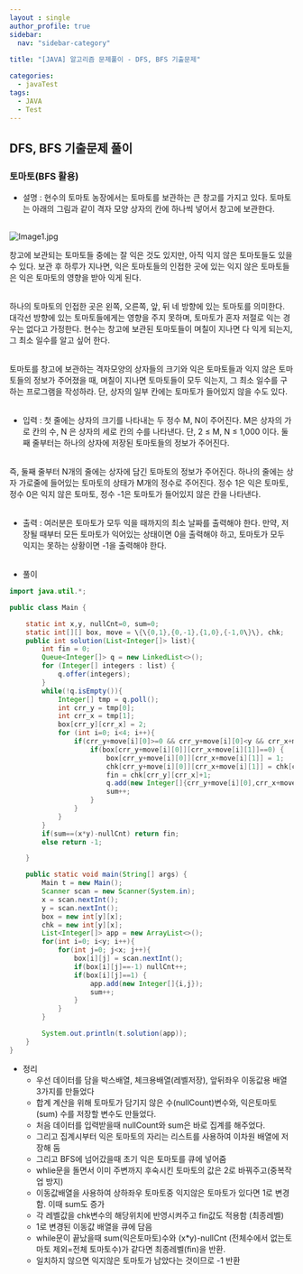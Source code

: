 ```yaml
---
layout : single
author_profile: true
sidebar: 
  nav: "sidebar-category"
  
title: "[JAVA] 알고리즘 문제풀이 - DFS, BFS 기출문제"

categories:
  - javaTest
tags:
  - JAVA
  - Test
---
```

	
## DFS, BFS 기출문제 풀이

### 토마토(BFS 활용)

- 설명 : 현수의 토마토 농장에서는 토마토를 보관하는 큰 창고를 가지고 있다. 토마토는 아래의 그림과 같이 격자 모양 상자의 칸에 하나씩 넣어서 창고에 보관한다.  <br><br>

![Image1.jpg](https://cote.inflearn.com/public/upload/a9d513f5a5.jpg)  

창고에 보관되는 토마토들 중에는 잘 익은 것도 있지만, 아직 익지 않은 토마토들도 있을 수 있다. 보관 후 하루가 지나면, 익은 토마토들의 인접한 곳에 있는 익지 않은 토마토들은 익은 토마토의 영향을 받아 익게 된다.<br><br>

하나의 토마토의 인접한 곳은 왼쪽, 오른쪽, 앞, 뒤 네 방향에 있는 토마토를 의미한다. 대각선 방향에 있는 토마토들에게는 영향을 주지 못하며, 토마토가 혼자 저절로 익는 경우는 없다고 가정한다. 현수는 창고에 보관된 토마토들이 며칠이 지나면 다 익게 되는지, 그 최소 일수를 알고 싶어 한다.<br><br>

토마토를 창고에 보관하는 격자모양의 상자들의 크기와 익은 토마토들과 익지 않은 토마토들의 정보가 주어졌을 때, 며칠이 지나면 토마토들이 모두 익는지, 그 최소 일수를 구하는 프로그램을 작성하라. 단, 상자의 일부 칸에는 토마토가 들어있지 않을 수도 있다. <br><br>

- 입력 : 첫 줄에는 상자의 크기를 나타내는 두 정수 M, N이 주어진다. M은 상자의 가로 칸의 수, N 은 상자의 세로 칸의 수를 나타낸다. 단, 2 ≤ M, N ≤ 1,000 이다. 둘째 줄부터는 하나의 상자에 저장된 토마토들의 정보가 주어진다.<br><br>

즉, 둘째 줄부터 N개의 줄에는 상자에 담긴 토마토의 정보가 주어진다. 하나의 줄에는 상자 가로줄에 들어있는 토마토의 상태가 M개의 정수로 주어진다. 정수 1은 익은 토마토, 정수 0은 익지 않은 토마토, 정수 -1은 토마토가 들어있지 않은 칸을 나타낸다.<br><br>

- 출력 : 여러분은 토마토가 모두 익을 때까지의 최소 날짜를 출력해야 한다. 만약, 저장될 때부터 모든 토마토가 익어있는 상태이면 0을 출력해야 하고, 토마토가 모두 익지는 못하는 상황이면 -1을 출력해야 한다.<br><br>


- 풀이

``` java
import java.util.*;

public class Main {

    static int x,y, nullCnt=0, sum=0;
    static int[][] box, move = \{\{0,1},{0,-1},{1,0},{-1,0\}\}, chk;
    public int solution(List<Integer[]> list){
        int fin = 0;
        Queue<Integer[]> q = new LinkedList<>();
        for (Integer[] integers : list) {
            q.offer(integers);
        }
        while(!q.isEmpty()){
            Integer[] tmp = q.poll();
            int crr_y = tmp[0];
            int crr_x = tmp[1];
            box[crr_y][crr_x] = 2;
            for (int i=0; i<4; i++){
                if(crr_y+move[i][0]>=0 && crr_y+move[i][0]<y && crr_x+move[i][1]>=0 && crr_x+move[i][1]<x) {
                    if(box[crr_y+move[i][0]][crr_x+move[i][1]]==0) {
                        box[crr_y+move[i][0]][crr_x+move[i][1]] = 1;
                        chk[crr_y+move[i][0]][crr_x+move[i][1]] = chk[crr_y][crr_x]+1;
                        fin = chk[crr_y][crr_x]+1;
                        q.add(new Integer[]{crr_y+move[i][0],crr_x+move[i][1]});
                        sum++;
                    }
                }
            }
        }
        if(sum==(x*y)-nullCnt) return fin;
        else return -1;

    }

    public static void main(String[] args) {
        Main t = new Main();
        Scanner scan = new Scanner(System.in);
        x = scan.nextInt();
        y = scan.nextInt();
        box = new int[y][x];
        chk = new int[y][x];
        List<Integer[]> app = new ArrayList<>();
        for(int i=0; i<y; i++){
            for(int j=0; j<x; j++){
                box[i][j] = scan.nextInt();
                if(box[i][j]==-1) nullCnt++;
                if(box[i][j]==1) {
                    app.add(new Integer[]{i,j});
                    sum++;
                }
            }
        }

        System.out.println(t.solution(app));
    }
}
```

- 정리<br> 
	- 우선 데이터를 담을 박스배열, 체크용배열(레벨저장), 앞뒤좌우 이동값용 배열 3가지를 만들었다<br>
	- 합계 계산을 위해 토마토가 담기지 않은 수(nullCount)변수와, 익은토마토(sum) 수를 저장할 변수도 만들었다.<br>
	- 처음 데이터를 입력받을때 nullCount와 sum은 바로 집계를 해주었다.<br>
	- 그리고 집계시부터 익은 토마토의 자리는 리스트를 사용하여 이차원 배열에 저장해 둠<br>
	- 그리고 BFS에 넘어갔을때 초기 익은 토마토를 큐에 넣어줌<br>
	- whlie문을 돌면서 이미 주변까지 후숙시킨 토마토의 값은 2로 바꿔주고(중복작업 방지)<br>
	- 이동값배열을 사용하여 상하좌우 토마토중 익지않은 토마토가 있다면 1로 변경함. 이때 sum도 증가<br>
	- 각 레벨값을 chk변수의 해당위치에 반영시켜주고 fin값도 적용함 (최종레벨)<br>
	- 1로 변경된 이동값 배열을 큐에 담음<br>
	- while문이 끝났을때 sum(익은토마토)수와 (x*y)-nullCnt (전체수에서 없는토마토 제외=전체 토마토수)가 같다면 최종레벨(fin)을 반환. <br>
	- 일치하지 않으면 익지않은 토마토가 남았다는 것이므로 -1 반환<br><br>

